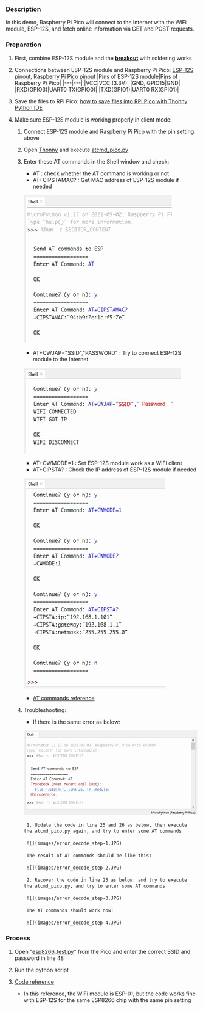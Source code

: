 ### Description

In this demo, Raspberry Pi Pico will connect to the Internet with the WiFi module, ESP-12S, and fetch online information via GET and POST requests.



### Preparation

1. First, combine ESP-12S module and the **[breakout](https://www.tinytronics.nl/shop/en/tools-and-mounting/prototyping-supplies/breakout-boards/esp8266-wifi-module-esp-12-breakout-board)** with soldering works

2. Connections between ESP-12S module and Raspberry Pi Pico: [ESP-12S pinout](https://tasmota.github.io/docs/Pinouts/#esp-12s), [Raspberry Pi Pico pinout](https://learn.adafruit.com/getting-started-with-raspberry-pi-pico-circuitpython/pinouts)
    |Pins of ESP-12S module|Pins of Raspberry Pi Pico|
    |---|---|
    |VCC|VCC (3.3V)|
    |GND, GPIO15|GND|
    |RXD(GPIO3)|UART0 TX(GPIO0)|
    |TXD(GPIO1)|UART0 RX(GPIO1)|

3. Save the files to RPi Pico: [how to save files into RPi Pico with Thonny Python IDE](https://github.com/edenchiang/PlayWithDataFoundry/tree/master/examples/ESP32_to_Pyboard#how-to-copy-a-file-to-pyboard-with-thoony)

4. Make sure ESP-12S module is working properly in client mode: 
    1. Connect ESP-12S module and Raspberry Pi Pico with the pin setting above
    2. Open [Thonny](https://thonny.org/) and execute [atcmd_pico.py](atcmd_pico.py)
    3. Enter these AT commands in the Shell window and check:
        * AT : check whether the AT command is working or not
        * AT+CIPSTAMAC? : Get MAC address of ESP-12S module if needed

        ![](images/ATCMD_2.JPG)

        * AT+CWJAP="SSID","PASSWORD" : Try to connect ESP-12S module to the Internet

        ![](images/ATCMD_3.JPG)

        * AT+CWMODE=1 : Set ESP-12S module work as a WiFi client
        * AT+CIPSTA? : Check the IP address of ESP-12S module if needed

        ![](images/ATCMD_1.JPG)

        * [AT commands reference](http://room-15.github.io/blog/2015/03/26/esp8266-at-command-reference/)
    4. Troubleshooting:
        * If there is the same error as below:

        ![](images/error_decode.JPG)

            1. Update the code in line 25 and 26 as below, then execute the atcmd_pico.py again, and try to enter some AT commands

            ![](images/error_decode_step-1.JPG)

            The result of AT commands should be like this:

            ![](images/error_decode_step-2.JPG)

            2. Recover the code in line 25 as below, and try to execute the atcmd_pico.py, and try to enter some AT commands

            ![](images/error_decode_step-3.JPG)

            The AT commands should work now:

            ![](images/error_decode_step-4.JPG)



### Process

1. Open "[esp8266_test.py](esp8266_test.py)" from the Pico and enter the correct SSID and password in line 48

2. Run the python script

3. [Code reference](https://github.com/Circuit-Digest/rpi-pico-micropython-esp8266-lib)
    - In this reference, the WiFi module is ESP-01, but the code works fine with ESP-12S for the same ESP8266 chip with the same pin setting
